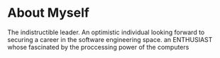 # About Myself
The indistructible leader.
An optimistic individual looking forward to securing a career in the software engineering space.
an ENTHUSIAST whose fascinated by the proccessing power of the computers
